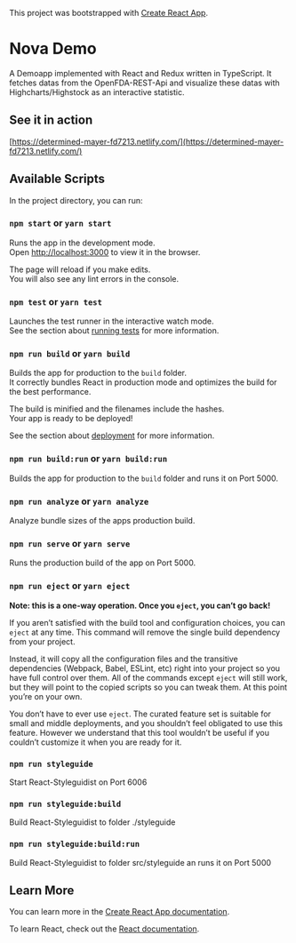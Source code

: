 This project was bootstrapped with [Create React App](https://github.com/facebook/create-react-app).

# Nova Demo

A Demoapp implemented with React and Redux written in TypeScript. It fetches datas from the OpenFDA-REST-Api and visualize these datas with Highcharts/Highstock as an interactive statistic.

## See it in action

[https://determined-mayer-fd7213.netlify.com/](https://determined-mayer-fd7213.netlify.com/)

## Available Scripts

In the project directory, you can run:

### `npm start` or `yarn start`

Runs the app in the development mode.<br>
Open [http://localhost:3000](http://localhost:3000) to view it in the browser.

The page will reload if you make edits.<br>
You will also see any lint errors in the console.

### `npm test` or `yarn test`

Launches the test runner in the interactive watch mode.<br>
See the section about [running tests](https://facebook.github.io/create-react-app/docs/running-tests) for more information.

### `npm run build` or `yarn build`

Builds the app for production to the `build` folder.<br>
It correctly bundles React in production mode and optimizes the build for the best performance.

The build is minified and the filenames include the hashes.<br>
Your app is ready to be deployed!

See the section about [deployment](https://facebook.github.io/create-react-app/docs/deployment) for more information.

### `npm run build:run` or `yarn build:run`

Builds the app for production to the `build` folder and runs it on Port 5000.<br>

### `npm run analyze` or `yarn analyze`

Analyze bundle sizes of the apps production build.<br>

### `npm run serve` or `yarn serve`

Runs the production build of the app on Port 5000.<br>

### `npm run eject` or `yarn eject`

**Note: this is a one-way operation. Once you `eject`, you can’t go back!**

If you aren’t satisfied with the build tool and configuration choices, you can `eject` at any time. This command will remove the single build dependency from your project.

Instead, it will copy all the configuration files and the transitive dependencies (Webpack, Babel, ESLint, etc) right into your project so you have full control over them. All of the commands except `eject` will still work, but they will point to the copied scripts so you can tweak them. At this point you’re on your own.

You don’t have to ever use `eject`. The curated feature set is suitable for small and middle deployments, and you shouldn’t feel obligated to use this feature. However we understand that this tool wouldn’t be useful if you couldn’t customize it when you are ready for it.

### `npm run styleguide`

Start React-Styleguidist on Port 6006

### `npm run styleguide:build`

Build React-Styleguidist to folder ./styleguide

### `npm run styleguide:build:run`

Build React-Styleguidist to folder src/styleguide an runs it on Port 5000

## Learn More

You can learn more in the [Create React App documentation](https://facebook.github.io/create-react-app/docs/getting-started).

To learn React, check out the [React documentation](https://reactjs.org/).
